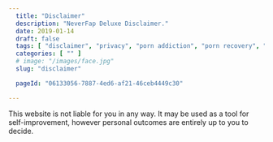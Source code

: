 ```yaml
---
  title: "Disclaimer"
  description: "NeverFap Deluxe Disclaimer."
  date: 2019-01-14
  draft: false
  tags: [ "disclaimer", "privacy", "porn addiction", "porn recovery", "addiction recovery", "addiction", "awareness", "nofap", "neverfap", "neverfap deluxe" ]
  categories: [ "" ]
  # image: "/images/face.jpg"
  slug: "disclaimer"

  pageId: "06133056-7887-4ed6-af21-46ceb4449c30"

---
```


This website is not liable for you in any way. It may be used as a tool for self-improvement, however personal outcomes are entirely up to you to decide.
